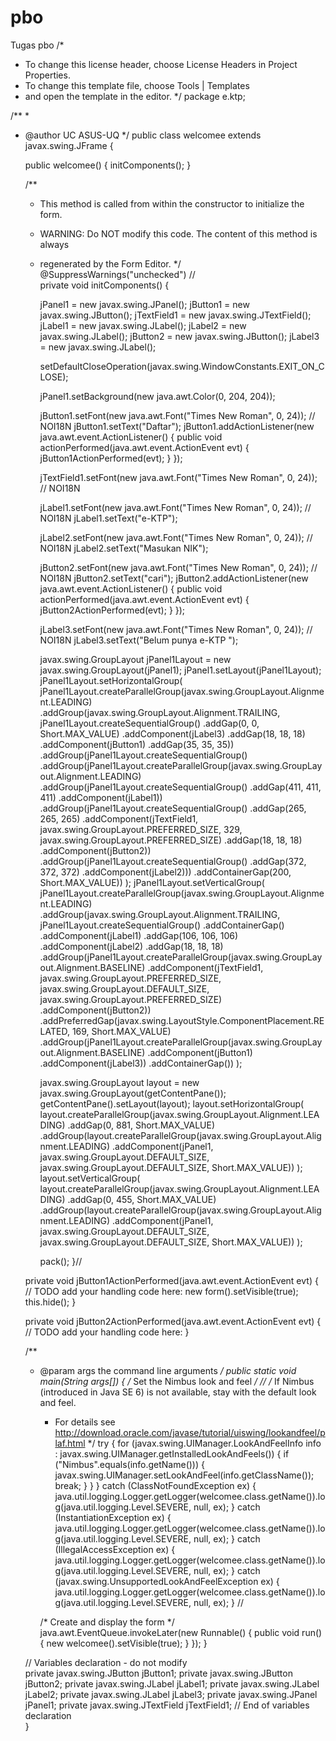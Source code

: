 # pbo
Tugas pbo
/*
 * To change this license header, choose License Headers in Project Properties.
 * To change this template file, choose Tools | Templates
 * and open the template in the editor.
 */
package e.ktp;

/**
 *
 * @author UC ASUS-UQ
 */
public class welcomee extends javax.swing.JFrame {

   
    
    public welcomee() {
        initComponents();
    }

    /**
     * This method is called from within the constructor to initialize the form.
     * WARNING: Do NOT modify this code. The content of this method is always
     * regenerated by the Form Editor.
     */
    @SuppressWarnings("unchecked")
    // <editor-fold defaultstate="collapsed" desc="Generated Code">                          
    private void initComponents() {

        jPanel1 = new javax.swing.JPanel();
        jButton1 = new javax.swing.JButton();
        jTextField1 = new javax.swing.JTextField();
        jLabel1 = new javax.swing.JLabel();
        jLabel2 = new javax.swing.JLabel();
        jButton2 = new javax.swing.JButton();
        jLabel3 = new javax.swing.JLabel();

        setDefaultCloseOperation(javax.swing.WindowConstants.EXIT_ON_CLOSE);

        jPanel1.setBackground(new java.awt.Color(0, 204, 204));

        jButton1.setFont(new java.awt.Font("Times New Roman", 0, 24)); // NOI18N
        jButton1.setText("Daftar");
        jButton1.addActionListener(new java.awt.event.ActionListener() {
            public void actionPerformed(java.awt.event.ActionEvent evt) {
                jButton1ActionPerformed(evt);
            }
        });

        jTextField1.setFont(new java.awt.Font("Times New Roman", 0, 24)); // NOI18N

        jLabel1.setFont(new java.awt.Font("Times New Roman", 0, 24)); // NOI18N
        jLabel1.setText("e-KTP");

        jLabel2.setFont(new java.awt.Font("Times New Roman", 0, 24)); // NOI18N
        jLabel2.setText("Masukan NIK");

        jButton2.setFont(new java.awt.Font("Times New Roman", 0, 24)); // NOI18N
        jButton2.setText("cari");
        jButton2.addActionListener(new java.awt.event.ActionListener() {
            public void actionPerformed(java.awt.event.ActionEvent evt) {
                jButton2ActionPerformed(evt);
            }
        });

        jLabel3.setFont(new java.awt.Font("Times New Roman", 0, 24)); // NOI18N
        jLabel3.setText("Belum punya e-KTP ");

        javax.swing.GroupLayout jPanel1Layout = new javax.swing.GroupLayout(jPanel1);
        jPanel1.setLayout(jPanel1Layout);
        jPanel1Layout.setHorizontalGroup(
            jPanel1Layout.createParallelGroup(javax.swing.GroupLayout.Alignment.LEADING)
            .addGroup(javax.swing.GroupLayout.Alignment.TRAILING, jPanel1Layout.createSequentialGroup()
                .addGap(0, 0, Short.MAX_VALUE)
                .addComponent(jLabel3)
                .addGap(18, 18, 18)
                .addComponent(jButton1)
                .addGap(35, 35, 35))
            .addGroup(jPanel1Layout.createSequentialGroup()
                .addGroup(jPanel1Layout.createParallelGroup(javax.swing.GroupLayout.Alignment.LEADING)
                    .addGroup(jPanel1Layout.createSequentialGroup()
                        .addGap(411, 411, 411)
                        .addComponent(jLabel1))
                    .addGroup(jPanel1Layout.createSequentialGroup()
                        .addGap(265, 265, 265)
                        .addComponent(jTextField1, javax.swing.GroupLayout.PREFERRED_SIZE, 329, javax.swing.GroupLayout.PREFERRED_SIZE)
                        .addGap(18, 18, 18)
                        .addComponent(jButton2))
                    .addGroup(jPanel1Layout.createSequentialGroup()
                        .addGap(372, 372, 372)
                        .addComponent(jLabel2)))
                .addContainerGap(200, Short.MAX_VALUE))
        );
        jPanel1Layout.setVerticalGroup(
            jPanel1Layout.createParallelGroup(javax.swing.GroupLayout.Alignment.LEADING)
            .addGroup(javax.swing.GroupLayout.Alignment.TRAILING, jPanel1Layout.createSequentialGroup()
                .addContainerGap()
                .addComponent(jLabel1)
                .addGap(106, 106, 106)
                .addComponent(jLabel2)
                .addGap(18, 18, 18)
                .addGroup(jPanel1Layout.createParallelGroup(javax.swing.GroupLayout.Alignment.BASELINE)
                    .addComponent(jTextField1, javax.swing.GroupLayout.PREFERRED_SIZE, javax.swing.GroupLayout.DEFAULT_SIZE, javax.swing.GroupLayout.PREFERRED_SIZE)
                    .addComponent(jButton2))
                .addPreferredGap(javax.swing.LayoutStyle.ComponentPlacement.RELATED, 169, Short.MAX_VALUE)
                .addGroup(jPanel1Layout.createParallelGroup(javax.swing.GroupLayout.Alignment.BASELINE)
                    .addComponent(jButton1)
                    .addComponent(jLabel3))
                .addContainerGap())
        );

        javax.swing.GroupLayout layout = new javax.swing.GroupLayout(getContentPane());
        getContentPane().setLayout(layout);
        layout.setHorizontalGroup(
            layout.createParallelGroup(javax.swing.GroupLayout.Alignment.LEADING)
            .addGap(0, 881, Short.MAX_VALUE)
            .addGroup(layout.createParallelGroup(javax.swing.GroupLayout.Alignment.LEADING)
                .addComponent(jPanel1, javax.swing.GroupLayout.DEFAULT_SIZE, javax.swing.GroupLayout.DEFAULT_SIZE, Short.MAX_VALUE))
        );
        layout.setVerticalGroup(
            layout.createParallelGroup(javax.swing.GroupLayout.Alignment.LEADING)
            .addGap(0, 455, Short.MAX_VALUE)
            .addGroup(layout.createParallelGroup(javax.swing.GroupLayout.Alignment.LEADING)
                .addComponent(jPanel1, javax.swing.GroupLayout.DEFAULT_SIZE, javax.swing.GroupLayout.DEFAULT_SIZE, Short.MAX_VALUE))
        );

        pack();
    }// </editor-fold>                        

    private void jButton1ActionPerformed(java.awt.event.ActionEvent evt) {                                         
        // TODO add your handling code here:
        new form().setVisible(true);
        this.hide();
    }                                        

    private void jButton2ActionPerformed(java.awt.event.ActionEvent evt) {                                         
        // TODO add your handling code here:
    }                                        

    /**
     * @param args the command line arguments
     */
    public static void main(String args[]) {
        /* Set the Nimbus look and feel */
        //<editor-fold defaultstate="collapsed" desc=" Look and feel setting code (optional) ">
        /* If Nimbus (introduced in Java SE 6) is not available, stay with the default look and feel.
         * For details see http://download.oracle.com/javase/tutorial/uiswing/lookandfeel/plaf.html 
         */
        try {
            for (javax.swing.UIManager.LookAndFeelInfo info : javax.swing.UIManager.getInstalledLookAndFeels()) {
                if ("Nimbus".equals(info.getName())) {
                    javax.swing.UIManager.setLookAndFeel(info.getClassName());
                    break;
                }
            }
        } catch (ClassNotFoundException ex) {
            java.util.logging.Logger.getLogger(welcomee.class.getName()).log(java.util.logging.Level.SEVERE, null, ex);
        } catch (InstantiationException ex) {
            java.util.logging.Logger.getLogger(welcomee.class.getName()).log(java.util.logging.Level.SEVERE, null, ex);
        } catch (IllegalAccessException ex) {
            java.util.logging.Logger.getLogger(welcomee.class.getName()).log(java.util.logging.Level.SEVERE, null, ex);
        } catch (javax.swing.UnsupportedLookAndFeelException ex) {
            java.util.logging.Logger.getLogger(welcomee.class.getName()).log(java.util.logging.Level.SEVERE, null, ex);
        }
        //</editor-fold>

        /* Create and display the form */
        java.awt.EventQueue.invokeLater(new Runnable() {
            public void run() {
                new welcomee().setVisible(true);
            }
        });
    }

    // Variables declaration - do not modify                     
    private javax.swing.JButton jButton1;
    private javax.swing.JButton jButton2;
    private javax.swing.JLabel jLabel1;
    private javax.swing.JLabel jLabel2;
    private javax.swing.JLabel jLabel3;
    private javax.swing.JPanel jPanel1;
    private javax.swing.JTextField jTextField1;
    // End of variables declaration                   
}
